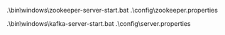 .\bin\windows\zookeeper-server-start.bat .\config\zookeeper.properties

.\bin\windows\kafka-server-start.bat .\config\server.properties